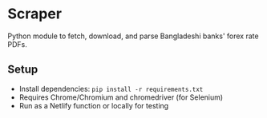 # Scraper

Python module to fetch, download, and parse Bangladeshi banks' forex rate PDFs.

## Setup
- Install dependencies: `pip install -r requirements.txt`
- Requires Chrome/Chromium and chromedriver (for Selenium)
- Run as a Netlify function or locally for testing 